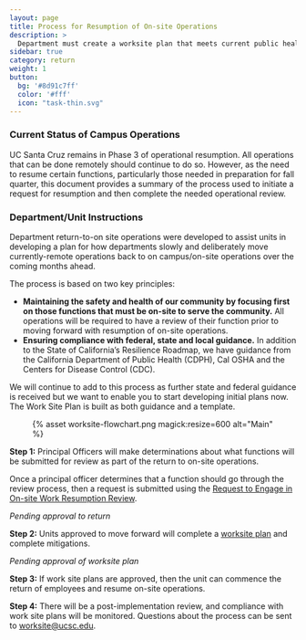 ```yaml
---
layout: page
title: Process for Resumption of On-site Operations
description: >
  Department must create a worksite plan that meets current public health guidelines.
sidebar: true
category: return
weight: 1
button:
  bg: '#8d91c7ff'
  color: '#fff'
  icon: "task-thin.svg"
---
```



### Current Status of Campus Operations

UC Santa Cruz remains in Phase 3 of operational resumption. All operations that can be done remotely should continue to do so. However, as the need to resume certain functions, particularly those needed in preparation for fall quarter, this document provides a summary of the process used to initiate a request for resumption and then complete the needed operational review.

### Department/Unit Instructions

Department return-to-on site operations were developed to assist units in developing a plan for how departments slowly and deliberately move currently-remote operations back to on campus/on-site operations over the coming months ahead.

The process is based on two key principles:

* **Maintaining the safety and health of our community by focusing first on those functions that must be on-site to serve the community.** All operations will be required to have a review of their function prior to moving forward with resumption of on-site operations.
* **Ensuring compliance with federal, state and local guidance.** In addition to the State of California’s Resilience Roadmap, we have guidance from the California Department of Public Health (CDPH), Cal OSHA and the Centers for Disease Control (CDC).

We will continue to add to this process as further state and federal guidance is received but we want to enable you to start developing initial plans now. The Work Site Plan is built as both guidance and a template. 


<figure class="inline-image center">{% asset worksite-flowchart.png magick:resize=600 alt="Main" %}</figure>

**Step 1:** Principal Officers will make determinations about what functions will be submitted for review as part of the return to on-site operations.

Once a principal officer determines that a function should go through the review process, then a request is submitted using the [Request to Engage in On-site Work Resumption Review](https://docs.google.com/forms/d/1efH_SosQgn4KPrdt8VNpGONK3URQ3-wpG7qXoHzH_Kc/viewform?ts=5efb86de&edit_requested=true).


_Pending approval to return_

**Step 2:** Units approved to move forward will complete a [worksite plan](/assets/images/worksite-plan.pdf) and complete mitigations. 

_Pending approval of worksite plan_

**Step 3:** If work site plans are approved, then the unit can commence the return of employees and resume on-site operations.

**Step 4:** There will be a post-implementation review, and compliance with work site plans will be monitored. Questions about the process can be sent to [worksite@ucsc.edu](mailto:worksite@ucsc.edu).

